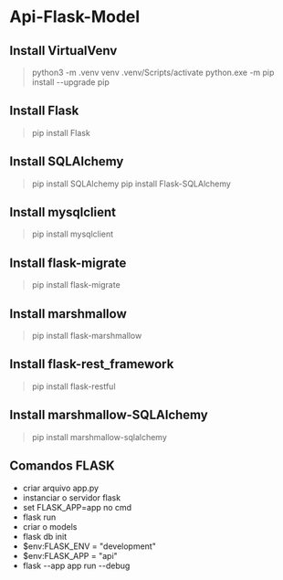 # Api-Flask-Model

## Install VirtualVenv
> python3 -m .venv venv
> .venv/Scripts/activate
> python.exe -m pip install --upgrade pip

## Install Flask
> pip install Flask

## Install SQLAlchemy
> pip install SQLAlchemy
> pip install Flask-SQLAlchemy

## Install mysqlclient
> pip install mysqlclient

## Install flask-migrate
> pip install flask-migrate

## Install marshmallow
> pip install flask-marshmallow

## Install flask-rest_framework
> pip install flask-restful

## Install marshmallow-SQLAlchemy
> pip install marshmallow-sqlalchemy

## Comandos FLASK
  - criar arquivo app.py
  - instanciar o servidor flask
  - set FLASK_APP=app no cmd
  - flask run
  - criar o models
  - flask db init
  - $env:FLASK_ENV = "development"
  - $env:FLASK_APP = "api"
  - flask --app app run --debug
